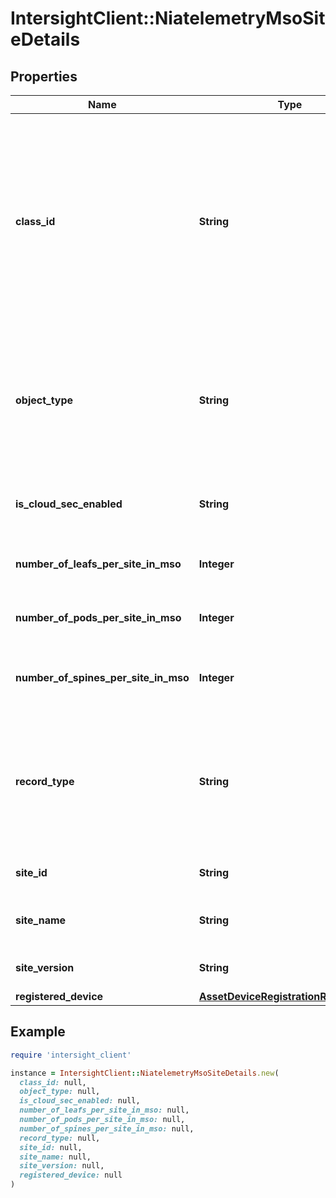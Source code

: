 # IntersightClient::NiatelemetryMsoSiteDetails

## Properties

| Name | Type | Description | Notes |
| ---- | ---- | ----------- | ----- |
| **class_id** | **String** | The fully-qualified name of the instantiated, concrete type. This property is used as a discriminator to identify the type of the payload when marshaling and unmarshaling data. | [default to &#39;niatelemetry.MsoSiteDetails&#39;] |
| **object_type** | **String** | The fully-qualified name of the instantiated, concrete type. The value should be the same as the &#39;ClassId&#39; property. | [default to &#39;niatelemetry.MsoSiteDetails&#39;] |
| **is_cloud_sec_enabled** | **String** | Status of cloudSec on Multi-Site Orchestrator site. | [optional] |
| **number_of_leafs_per_site_in_mso** | **Integer** | Number of leafs per site in Multi-Site Orchestrator. | [optional] |
| **number_of_pods_per_site_in_mso** | **Integer** | Number of pods per site in Multi-Site Orchestrator. | [optional] |
| **number_of_spines_per_site_in_mso** | **Integer** | Number of spines per site in Multi-Site Orchestrator. | [optional] |
| **record_type** | **String** | Type of record DCNM / APIC / SE. This determines the type of platform where inventory was collected. | [optional] |
| **site_id** | **String** | ID of site in Multi-Site Orchestrator. | [optional] |
| **site_name** | **String** | Name of the site in Multi-Site Orchestrator. | [optional] |
| **site_version** | **String** | Version of the controller in the site. | [optional] |
| **registered_device** | [**AssetDeviceRegistrationRelationship**](AssetDeviceRegistrationRelationship.md) |  | [optional] |

## Example

```ruby
require 'intersight_client'

instance = IntersightClient::NiatelemetryMsoSiteDetails.new(
  class_id: null,
  object_type: null,
  is_cloud_sec_enabled: null,
  number_of_leafs_per_site_in_mso: null,
  number_of_pods_per_site_in_mso: null,
  number_of_spines_per_site_in_mso: null,
  record_type: null,
  site_id: null,
  site_name: null,
  site_version: null,
  registered_device: null
)
```

